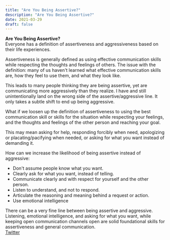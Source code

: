 ```yaml
---
title: "Are You Being Assertive?"
description: "Are You Being Assertive?"
date: 2021-03-29
draft: false
---
```

**Are You Being Assertive?**  
Everyone has a definition of assertiveness and aggressiveness based on their life experiences.

Assertiveness is generally defined as using effective communication skills while respecting the thoughts and feelings of others. The issue with the definition: many of us haven't learned what effective communication skills are, how they feel to use them, and what they look like.

This leads to many people thinking they are being assertive, yet are communicating more aggressively than they realize.  I have and still unintentionally land on the wrong side of the assertive/aggressive line. It only takes a subtle shift to end up being aggressive.  

What if we loosen up the definition of assertiveness to using the best communication skill or skills for the situation while respecting your feelings, and the thoughts and feelings of the other person and reaching your goal.  

This may mean asking for help, responding forcibly when need, apologizing or placating/pacifying when needed, or asking for what you want instead of demanding it.

How can we increase the likelihood of being assertive instead of aggressive:

* Don't assume people know what you want.
* Clearly ask for what you want, instead of telling.
* Communicate clearly and with respect for yourself and the other person.
* Listen to understand, and not to respond.
* Articulate the reasoning and meaning behind a request or action.
* Use emotional intelligence
  
There can be a very fine line between being assertive and aggressive. Listening, emotional intelligence, and asking for what you want, while keeping open communication channels open are solid foundational skills for assertiveness and general communication.  
[Twitter](https://twitter.com/hippiebikeracer/status/1376687630356725761?s=20)